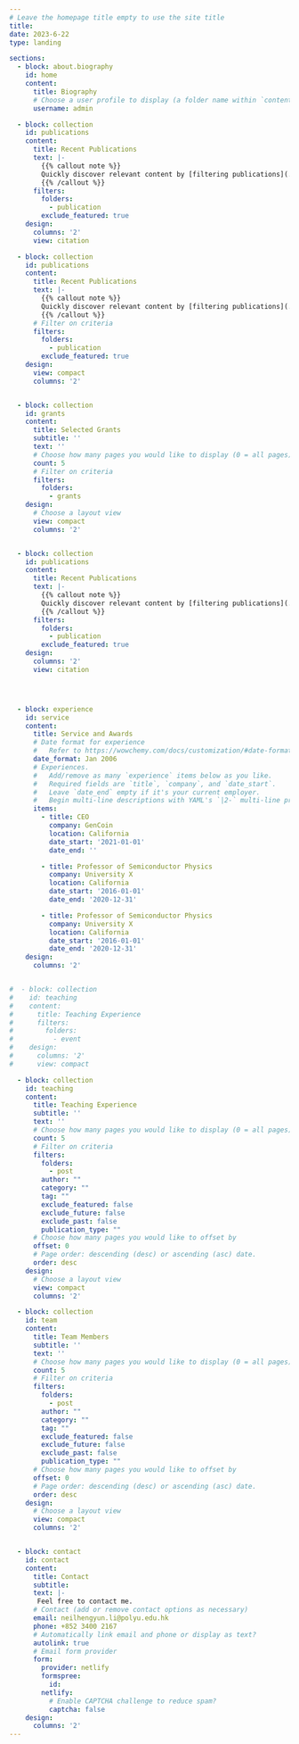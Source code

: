 ```yaml
---
# Leave the homepage title empty to use the site title
title:
date: 2023-6-22
type: landing

sections:
  - block: about.biography
    id: home
    content:
      title: Biography
      # Choose a user profile to display (a folder name within `content/authors/`)
      username: admin

  - block: collection
    id: publications
    content:
      title: Recent Publications
      text: |-
        {{% callout note %}}
        Quickly discover relevant content by [filtering publications](./publication/).
        {{% /callout %}}
      filters:
        folders:
          - publication
        exclude_featured: true
    design:
      columns: '2'
      view: citation

  - block: collection
    id: publications
    content:
      title: Recent Publications
      text: |-
        {{% callout note %}}
        Quickly discover relevant content by [filtering publications](./publication/).
        {{% /callout %}}
      # Filter on criteria
      filters:
        folders: 
          - publication
        exclude_featured: true
    design:
      view: compact
      columns: '2'


  - block: collection
    id: grants
    content:
      title: Selected Grants
      subtitle: ''
      text: ''
      # Choose how many pages you would like to display (0 = all pages)
      count: 5
      # Filter on criteria
      filters:
        folders:
          - grants
    design:
      # Choose a layout view
      view: compact
      columns: '2'


  - block: collection
    id: publications
    content:
      title: Recent Publications
      text: |-
        {{% callout note %}}
        Quickly discover relevant content by [filtering publications](./publication/).
        {{% /callout %}}
      filters:
        folders:
          - publication
        exclude_featured: true
    design:
      columns: '2'
      view: citation




  - block: experience
    id: service
    content:
      title: Service and Awards
      # Date format for experience
      #   Refer to https://wowchemy.com/docs/customization/#date-format
      date_format: Jan 2006
      # Experiences.
      #   Add/remove as many `experience` items below as you like.
      #   Required fields are `title`, `company`, and `date_start`.
      #   Leave `date_end` empty if it's your current employer.
      #   Begin multi-line descriptions with YAML's `|2-` multi-line prefix.
      items:
        - title: CEO
          company: GenCoin
          location: California
          date_start: '2021-01-01'
          date_end: ''

        - title: Professor of Semiconductor Physics
          company: University X
          location: California
          date_start: '2016-01-01'
          date_end: '2020-12-31'

        - title: Professor of Semiconductor Physics
          company: University X
          location: California
          date_start: '2016-01-01'
          date_end: '2020-12-31'
    design:
      columns: '2'


#  - block: collection
#    id: teaching
#    content:
#      title: Teaching Experience
#      filters:
#        folders:
#          - event
#    design:
#      columns: '2'
#      view: compact

  - block: collection
    id: teaching
    content:
      title: Teaching Experience
      subtitle: ''
      text: ''
      # Choose how many pages you would like to display (0 = all pages)
      count: 5
      # Filter on criteria
      filters:
        folders:
          - post
        author: ""
        category: ""
        tag: ""
        exclude_featured: false
        exclude_future: false
        exclude_past: false
        publication_type: ""
      # Choose how many pages you would like to offset by
      offset: 0
      # Page order: descending (desc) or ascending (asc) date.
      order: desc
    design:
      # Choose a layout view
      view: compact
      columns: '2'

  - block: collection
    id: team
    content:
      title: Team Members
      subtitle: ''
      text: ''
      # Choose how many pages you would like to display (0 = all pages)
      count: 5
      # Filter on criteria
      filters:
        folders:
          - post
        author: ""
        category: ""
        tag: ""
        exclude_featured: false
        exclude_future: false
        exclude_past: false
        publication_type: ""
      # Choose how many pages you would like to offset by
      offset: 0
      # Page order: descending (desc) or ascending (asc) date.
      order: desc
    design:
      # Choose a layout view
      view: compact
      columns: '2'


  - block: contact
    id: contact
    content:
      title: Contact
      subtitle:
      text: |-
       Feel free to contact me.
      # Contact (add or remove contact options as necessary)
      email: neilhengyun.li@polyu.edu.hk
      phone: +852 3400 2167
      # Automatically link email and phone or display as text?
      autolink: true
      # Email form provider
      form:
        provider: netlify
        formspree:
          id:
        netlify:
          # Enable CAPTCHA challenge to reduce spam?
          captcha: false 
    design:
      columns: '2'
---
```

